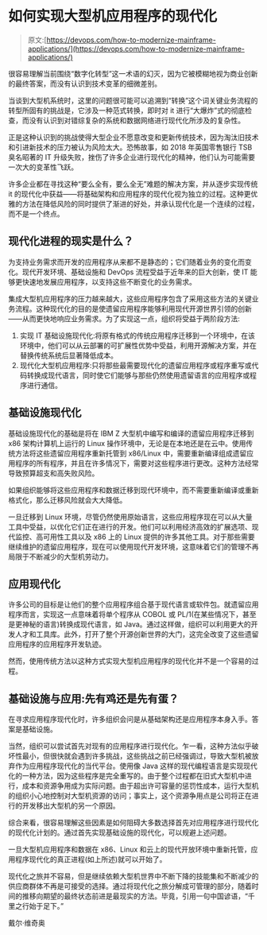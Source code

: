 # 如何实现大型机应用程序的现代化

> 原文:[https://devops.com/how-to-modernize-mainframe-applications/](https://devops.com/how-to-modernize-mainframe-applications/)

很容易理解当前围绕“数字化转型”这一术语的幻灭，因为它被模糊地视为商业创新的最终答案，而没有认识到技术变革的细微差别。

当谈到大型机系统时，这里的问题很可能可以追溯到“转换”这个词关键业务流程的转型所固有的挑战是，它涉及一种范式转换，即时对 it 进行“大爆炸”式的彻底检查，而没有认识到对错综复杂的系统和数据网络进行现代化所涉及的复杂性。

正是这种认识到的挑战使得大型企业不愿意改变和更新传统技术，因为淘汰旧技术和引进新技术的压力被认为风险太大。恐怖故事，如 2018 年英国零售银行 TSB 臭名昭著的 IT 升级失败，挫伤了许多企业进行现代化的精神，他们认为可能需要一次大的变革性飞跃。

许多企业都在寻找这种“要么全有，要么全无”难题的解决方案，并从逐步实现传统 it 的现代化中获益——将基础架构和应用程序的现代化视为独立的过程。这种更优雅的方法在降低风险的同时提供了渐进的好处，并承认现代化是一个连续的过程，而不是一个终点。

## 现代化进程的现实是什么？

为支持业务需求而开发的应用程序从来都不是静态的；它们随着业务的变化而变化。现代开发环境、基础设施和 DevOps 流程受益于近年来的巨大创新，使 IT 能够更快速地发展应用程序，以支持这些不断变化的业务需求。

集成大型机应用程序的压力越来越大，这些应用程序包含了采用这些方法的关键业务流程。这种现代化的目的是使遗留应用程序能够利用现代开源世界引领的创新——从而更快地响应业务需求。为了实现这一点，组织将受益于两阶段方法:

1.  实现 IT 基础设施现代化:将原有格式的传统应用程序迁移到一个环境中，在该环境中，他们可以从云部署的可扩展性优势中受益，利用开源解决方案，并在替换传统系统后显著降低成本。
2.  现代化大型机应用程序:只将那些最需要现代化的遗留应用程序或程序重写或代码转换成现代语言，同时使它们能够与那些仍然使用遗留语言的应用程序或程序进行通信。

## **基础设施现代化**

基础设施现代化的基础是将在 IBM Z 大型机中编写和编译的遗留应用程序迁移到 x86 架构计算机上运行的 Linux 操作环境中，无论是在本地还是在云中。使用传统方法将这些遗留应用程序重新托管到 x86/Linux 中，需要重新编译组成遗留应用程序的所有程序，并且在许多情况下，需要对这些程序进行更改。这种方法经常导致预算超支和高失败风险。

如果组织能够将这些应用程序和数据迁移到现代环境中，而不需要重新编译或重新格式化，那么迁移风险就会大大降低。

一旦迁移到 Linux 环境，尽管仍然使用原始语言，这些应用程序现在可以从大量工具中受益，以优化它们正在进行的开发。他们可以利用经济高效的扩展选项、现代监控、高可用性工具以及 x86 上的 Linux 提供的许多其他工具。对于那些需要继续维护的遗留应用程序，现在可以使用现代开发环境，这意味着它们的管理不再局限于不断减少的大型机劳动力。

## **应用现代化**

许多公司的目标是让他们的整个应用程序组合基于现代语言或软件包。就遗留应用程序而言，实现这一点意味着将单个程序从 COBOL 或 PL/1(在某些情况下，甚至是更神秘的语言)转换成现代语言，如 Java。通过这样做，组织可以利用更大的开发人才和工具库。此外，打开了整个开源创新世界的大门，这完全改变了这些遗留应用程序的应用程序开发轨迹。

然而，使用传统方法以这种方式实现大型机应用程序的现代化并不是一个容易的过程。

## 基础设施与应用:先有鸡还是先有蛋？

在寻求应用程序现代化时，许多组织会问是从基础架构还是应用程序本身入手。答案是基础设施。

当然，组织可以尝试首先对现有的应用程序进行现代化。乍一看，这种方法似乎破坏性最小，但很快就会遇到许多挑战，这些挑战之前已经强调过，导致大型机被放弃作为应用程序现代化的当代平台。使用像 Java 这样的现代编程语言是实现现代化的一种方法，因为这些程序是完全重写的。由于整个过程都在旧式大型机中进行，成本和资源争用成为实际问题。由于超出许可容量的惩罚性成本，运行大型机的组织小心地控制对大型机资源的访问；事实上，这个资源争用点是公司将正在进行的开发移出大型机的另一个原因。

综合来看，很容易理解这些因素是如何阻碍大多数选择首先对应用程序进行现代化的现代化计划的。通过首先实现基础设施的现代化，可以规避上述问题。

一旦大型机应用程序和数据在 x86、Linux 和云上的现代开放环境中重新托管，应用程序现代化的真正进程(如上所述)就可以开始了。

现代化之旅并不容易，但是继续依赖大型机世界中不断下降的技能集和不断减少的供应商群体不再是可接受的选择。通过将现代化之旅分解成可管理的部分，随着时间的推移向期望的最终状态前进是最现实的方法。毕竟，引用一句中国谚语，“千里之行始于足下。”

戴尔·维奇奥